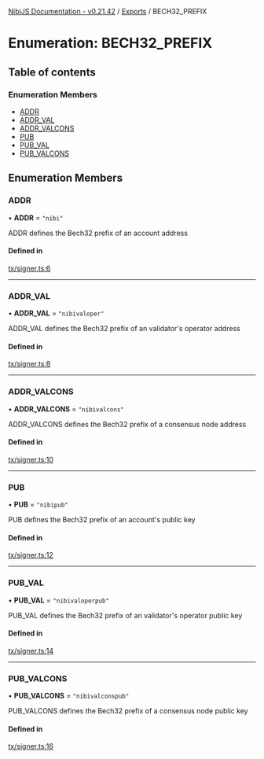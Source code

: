 [NibiJS Documentation - v0.21.42](../intro.md) / [Exports](../modules.md) / BECH32_PREFIX

# Enumeration: BECH32_PREFIX

## Table of contents

### Enumeration Members

- [ADDR](BECH32_PREFIX.md#addr)
- [ADDR_VAL](BECH32_PREFIX.md#addr_val)
- [ADDR_VALCONS](BECH32_PREFIX.md#addr_valcons)
- [PUB](BECH32_PREFIX.md#pub)
- [PUB_VAL](BECH32_PREFIX.md#pub_val)
- [PUB_VALCONS](BECH32_PREFIX.md#pub_valcons)

## Enumeration Members

### ADDR

• **ADDR** = `"nibi"`

ADDR defines the Bech32 prefix of an account address

#### Defined in

[tx/signer.ts:6](https://github.com/NibiruChain/ts-sdk/blob/77efda7/packages/nibijs/src/tx/signer.ts#L6)

---

### ADDR_VAL

• **ADDR_VAL** = `"nibivaloper"`

ADDR_VAL defines the Bech32 prefix of an validator's operator address

#### Defined in

[tx/signer.ts:8](https://github.com/NibiruChain/ts-sdk/blob/77efda7/packages/nibijs/src/tx/signer.ts#L8)

---

### ADDR_VALCONS

• **ADDR_VALCONS** = `"nibivalcons"`

ADDR_VALCONS defines the Bech32 prefix of a consensus node address

#### Defined in

[tx/signer.ts:10](https://github.com/NibiruChain/ts-sdk/blob/77efda7/packages/nibijs/src/tx/signer.ts#L10)

---

### PUB

• **PUB** = `"nibipub"`

PUB defines the Bech32 prefix of an account's public key

#### Defined in

[tx/signer.ts:12](https://github.com/NibiruChain/ts-sdk/blob/77efda7/packages/nibijs/src/tx/signer.ts#L12)

---

### PUB_VAL

• **PUB_VAL** = `"nibivaloperpub"`

PUB_VAL defines the Bech32 prefix of an validator's operator public key

#### Defined in

[tx/signer.ts:14](https://github.com/NibiruChain/ts-sdk/blob/77efda7/packages/nibijs/src/tx/signer.ts#L14)

---

### PUB_VALCONS

• **PUB_VALCONS** = `"nibivalconspub"`

PUB_VALCONS defines the Bech32 prefix of a consensus node public key

#### Defined in

[tx/signer.ts:16](https://github.com/NibiruChain/ts-sdk/blob/77efda7/packages/nibijs/src/tx/signer.ts#L16)
